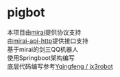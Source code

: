 # pigbot
本项目由<a href="https://github.com/mamoe/mirai">mirai</a>提供协议支持</br>
由<a href="https://github.com/project-mirai/mirai-api-http">mirai-api-http</a>提供接口支持</br>
基于mirai的剑三QQ机器人</br>
使用Springboot架构编写</br>
底层代码编写参考<a href="https://gitee.com/yqingfeng/jx3robot/tree/master">Yqingfeng / jx3robot</a>
